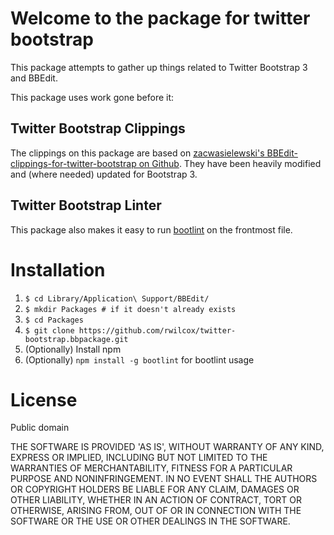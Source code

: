 Welcome to the package for twitter bootstrap
=============================================

This package attempts to gather up things related to Twitter Bootstrap 3 and BBEdit.


This package uses work gone before it:

Twitter Bootstrap Clippings
----------

The clippings on this package are based on [zacwasielewski's BBEdit-clippings-for-twitter-bootstrap on Github](https://github.com/zacwasielewski/BBEdit-Clippings-for-Twitter-Bootstrap). They have been heavily modified and (where needed) updated for Bootstrap 3.


Twitter Bootstrap Linter
--------------------

This package also makes it easy to run [bootlint](https://www.npmjs.com/package/bootlint) on the frontmost file.

Installation
===============

  1. `$ cd Library/Application\ Support/BBEdit/`
  2. `$ mkdir Packages # if it doesn't already exists`
  3. `$ cd Packages`
  4. `$ git clone https://github.com/rwilcox/twitter-bootstrap.bbpackage.git`
  5. (Optionally) Install npm
  6. (Optionally) `npm install -g bootlint` for bootlint usage

License
==========

Public domain

THE SOFTWARE IS PROVIDED 'AS IS', WITHOUT WARRANTY OF ANY KIND, EXPRESS OR IMPLIED, INCLUDING BUT NOT LIMITED TO THE WARRANTIES OF MERCHANTABILITY, FITNESS FOR A PARTICULAR PURPOSE AND NONINFRINGEMENT. IN NO EVENT SHALL THE AUTHORS OR COPYRIGHT HOLDERS BE LIABLE FOR ANY CLAIM, DAMAGES OR OTHER LIABILITY, WHETHER IN AN ACTION OF CONTRACT, TORT OR OTHERWISE, ARISING FROM, OUT OF OR IN CONNECTION WITH THE SOFTWARE OR THE USE OR OTHER DEALINGS IN THE SOFTWARE.
